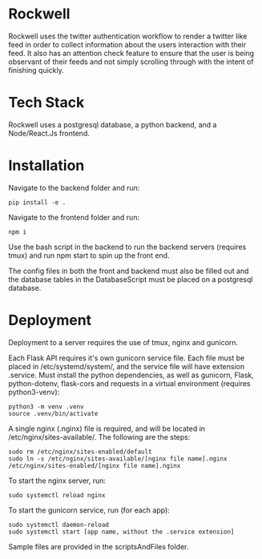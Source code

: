 # Rockwell

Rockwell uses the twitter authentication workflow to render a twitter like feed in order to collect information about the users interaction with their feed. It also has an attention check feature to ensure that the user is being observant of their feeds and not simply scrolling through with the intent of finishing quickly.

# Tech Stack

Rockwell uses a postgresql database, a python backend, and a Node/React.Js frontend.

# Installation
Navigate to the backend folder and run:
```
pip install -e .
```

Navigate to the frontend folder and run:
```
npm i
```

Use the bash script in the backend to run the backend servers (requires tmux) and run npm start
to spin up the front end.

The config files in both the front and backend must also be filled out and the database
tables in the DatabaseScript must be placed on a postgresql database.


# Deployment
Deployment to a server requires the use of tmux, nginx and gunicorn.

Each Flask API requires it's own gunicorn service file. Each file must be placed in /etc/systemd/system/, and the service file will have extension .service. Must install the python dependencies, as well as gunicorn, Flask, python-dotenv, flask-cors and requests in a virtual environment (requires python3-venv):
```
python3 -m venv .venv
source .venv/bin/activate
```

A single nginx (.nginx) file is required, and will be located in /etc/nginx/sites-available/. The following are the steps:
```
sudo rm /etc/nginx/sites-enabled/default
sudo ln -s /etc/nginx/sites-available/[nginx file name].nginx /etc/nginx/sites-enabled/[nginx file name].nginx
```

To start the nginx server, run:
```
sudo systemctl reload nginx
```

To start the gunicorn service, run (for each app):
```
sudo systemctl daemon-reload
sudo systemctl start [app name, without the .service extension]
```

Sample files are provided in the scriptsAndFiles folder.
